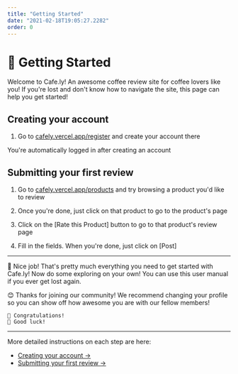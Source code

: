 ```yaml
---
title: "Getting Started"
date: "2021-02-18T19:05:27.2282"
order: 0
---
```


# 🚩 Getting Started

Welcome to Cafe.ly! An awesome coffee review site for coffee lovers like you! If you're lost and don't know how to navigate the site, this page can help you get started!

## Creating your account

1. Go to [cafely.vercel.app/register](https://cafely.vercel.app/register) and create your account there

You're automatically logged in after creating an account

## Submitting your first review

1. Go to [cafely.vercel.app/products](https://cafely.vercel.app/products) and try browsing a product you'd like to review

2. Once you're done, just click on that product to go to the product's page

3. Click on the [Rate this Product] button to go to that product's review page

4. Fill in the fields. When you're done, just click on [Post]

---

🎉 Nice job! That's pretty much everything you need to get started with Cafe.ly!
Now do some exploring on your own! You can use this user manual if you ever get lost again.

😊 Thanks for joining our community! We recommend changing your profile so you can show off how awesome you are with our fellow members!

```
🙌 Congratulations!
👋 Good luck!
```

---

More detailed instructions on each step are here:

- [Creating your account &rarr;](/manual/CreatingAccount)
- [Submitting your first review &rarr;](/manual/SubmittingReview)

<!-- <details>
<summary>Creating your account</summary>
cafely getting started
</details> -->
